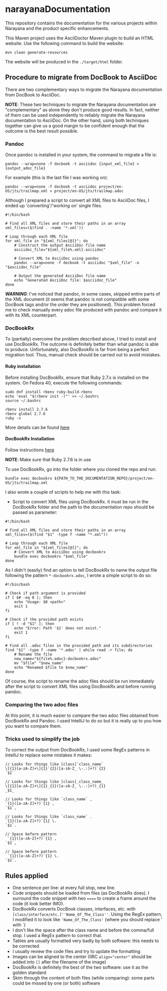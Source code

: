 # narayanaDocumentation

This repository contains the documentation for the various projects within Narayana and the product specific enhancements.

This Maven project uses the AsciiDoctor Maven plugin to build an HTML website.
Use the following command to build the website:
```shell
mvn clean generate-resources
```
The website will be produced in the `./target/html` folder.

## Procedure to migrate from DocBook to AsciiDoc

There are two complementary ways to migrate the Narayana documentation from DocBook to AsciiDoc.

**NOTE**: These two techniques to migrate the Narayana documentation are "complementary" as alone they don't produce good results.
In fact, neither of them can be used independently to reliably migrate the Narayana documentation to AsciiDoc.
On the other hand, using both techniques together can give us a good margin to be confident enough that the outcome is the best result possible.

### Pandoc

Once pandoc is installed in your system, the command to migrate a file is:
```
pandoc --wrap=none -f docbook -t asciidoc {input_xml_file} > {output_adoc_file}
```
For example (this is the last file I was working on):
```
pandoc --wrap=none -f docbook -t asciidoc project/en-US/jts/trailmap.xml > project/en-US/jts/trailmap.adoc
```

Although I prepared a script to convert all XML files to AsciiDoc files, I ended up 'converting'/'working on' single files.

```
#!/bin/bash

# Find all XML files and store their paths in an array
xml_files=($(find . -name '*.xml'))

# Loop through each XML file
for xml_file in "${xml_files[@]}"; do
    # Construct the output AsciiDoc file name
    asciidoc_file="${xml_file%.xml}.asciidoc"

    # Convert XML to AsciiDoc using pandoc
    pandoc --wrap=none -f docbook -t asciidoc "$xml_file" -o "$asciidoc_file"

    # Output the generated AsciiDoc file name
    echo "Generated AsciiDoc file: $asciidoc_file"
done
```

**_WARNING_**: I've noticed that pandoc, in some cases, skipped entire parts of the XML document (it seems that pandoc is not compatible with some DocBook tags and/or the order they are positioned).
This problem forced me to check manually every adoc file produced with pandoc and compare it with its XML counterpart.

### DocBookRx

To (partially) overcome the problem described above, I tried to install and use DocBookRx.
The outcome is definitely better than what pandoc is able to produce.
Unfortunately, also DocBookRx is far from being a perfect migration tool.
Thus, manual check should be carried out to avoid mistakes.

#### Ruby installation

Before installing DocBookRx, ensure that Ruby 2.7.x is installed on the system. On Fedora 40, execute the following commands:

```
sudo dnf install rbenv ruby-build-rbenv
echo 'eval "$(rbenv init -)"' >> ~/.bashrc
source ~/.bashrc

rbenv install 2.7.6
rbenv global 2.7.6
ruby -v
```

More details can be found [here](https://developer.fedoraproject.org/start/sw/web-app/rails.html)

#### DocBookRx Installation

Follow instructions [here](https://github.com/asciidoctor/docbookrx?tab=readme-ov-file#installing-the-development-version)

**NOTE**: Make sure that Ruby 2.7.6 is in use

To use DocBookRx, go into the folder where you cloned the repo and run:
```
bundle exec docbookrx ${PATH_TO_THE_DOCUMENTATION_REPO}/project/en-US/jts/trailmap.xml
```

I also wrote a couple of scripts to help me with this task:

* Script to convert XML files using DocBookRx.
it must be run in the DocBookRx folder and the path to the documentation repo should be passed as parameter:
```
#!/bin/bash

# Find all XML files and store their paths in an array
xml_files=($(find "$1" -type f -name "*.xml"))

# Loop through each XML file
for xml_file in "${xml_files[@]}"; do
    # Convert XML to AsciiDoc using docbookrx 
    bundle exec docbookrx "$xml_file"
done
```

As I didn't (easily) find an option to tell DocBookRx to name the output file following the pattern `*-docbookrx.adoc`, I wrote a simple script to do so:
```
#!/bin/bash

# Check if path argument is provided
if [ $# -eq 0 ]; then
    echo "Usage: $0 <path>"
    exit 1
fi

# Check if the provided path exists
if [ ! -d "$1" ]; then
    echo "Error: Path '$1' does not exist."
    exit 1
fi

# Find all .adoc files in the provided path and its subdirectories
find "$1" -type f -name '*.adoc' | while read -r file; do
    # Rename the file
    new_name="${file%.adoc}-docbookrx.adoc"
    mv "$file" "$new_name"
    echo "Renamed $file to $new_name"
done
```
Of course, the script to rename the adoc files should be run immediately after the script to convert XML files using DocBookRx and before running pandoc.

### Comparing the two adoc files

At this point, it is much easier to compare the two adoc files obtained from DocBookRx and Pandoc.
I used IntelliJ to do so but it is really up to you how you want to compare them.

### Tricks used to simplify the job

To correct the output from DocBookRx, I used some RegEx patterns in IntelliJ to replace some mistakes it makes:
```
// Looks for things like [class]`class_name`
\[{1}[a-zA-Z]+\]{1}`{2}([a-zA-Z_ \-.:]+?)`{2}
`$1`

// Looks for things like [class]_class_name_
\[{1}[a-zA-Z]+\]{1}_{1}([a-zA-Z_ \-.:]+?)_{1}
_$1_

// Looks for things like `class_name` ,
`{1}([a-zA-Z]+?)`{1} ,
`$1`,

// Looks for things like `class_name` .
`{1}([a-zA-Z]+?)`{1} \.
`$1`.

// Space before pattern
 `{1}([a-zA-Z]+?)`{1} ,
`$1`,

// Space before pattern
 `{1}([a-zA-Z]+?)`{1} \.
`$1`.
```

## Rules applied

* One sentence per line: at every full stop, new line.
* Code snippets should be loaded from files (as DocBookRx does).
I surround the code snippet with two `====` to create a frame around the code (it look better IMO).
* DocBookRx converts DocBook classes, interfaces, etc. with `[class/interface/etc.]''Name_Of_The_Class''`.
Using the RegEx pattern, I modified it to look like `'Name_Of_The_Class'` (where you should replace ' with `)
* I don't like the space after the class name and before the comma/full stop.
I used a RegEx pattern to correct that.
* Tables are usually formatted very badly by both software: this needs to be corrected
* I usually review the code files and try to update the formatting
* Images can be aligned to the center (IIRC `align="center"` should be added into `[]` after the filename of the image)
* DocBookRx is definitely the best of the two software: use it as the golden standard
* Skim through the content of both files (while comparing): some parts could be missed by one (or both) software

